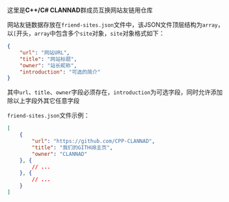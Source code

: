 这里是**C++/C# CLANNAD**群成员互换网站友链用仓库

网站友链数据存放在`friend-sites.json`文件中，该JSON文件顶层结构为`array`，以`[`开头，`array`中包含多个`site`对象，`site`对象格式如下：

```json
{
    "url": "网站URL",
    "title": "网站标题",
    "owner": "站长昵称",
    "introduction": "可选的简介"
}
```

其中`url`、`title`、`owner`字段必须存在，`introduction`为可选字段，同时允许添加除以上字段外其它任意字段

`friend-sites.json`文件示例：

```json
[
    {
        "url": "https://github.com/CPP-CLANNAD",
        "title": "我们的GITHUB主页",
        "owner": "CLANNAD"
    }, {
        // ...
    }, {
        // ...
    }
]
```
